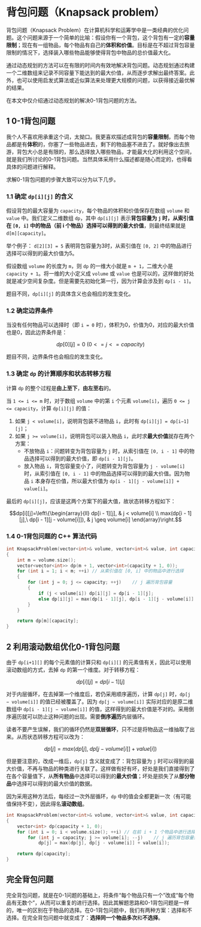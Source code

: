 # 背包问题（Knapsack problem）

背包问题（Knapsack Problem）在计算机科学和运筹学中是一类经典的优化问题。这个问题来源于一个简单的比喻：假设你有一个背包，这个背包有一定的**容量限制**；现在有一组物品，每个物品有自己的**体积和价值**。目标是在不超过背包容量限制的情况下，选择装入哪些物品能够使得背包中物品的总价值最大化。

通过动态规划的方法可以在有限的时间内有效地解决背包问题。动态规划通过构建一个二维数组来记录不同容量下能达到的最大价值，从而逐步求解出最终答案。此外，也可以使用启发式算法或近似算法来处理更大规模的问题，以获得接近最优解的结果。

在本文中仅介绍通过动态规划的解决0-1背包问题的方法。

## 1 0-1背包问题

我个人不喜欢用承重这个词，太拗口。我更喜欢描述成背包的**容量限制**，而每个物品都是有**体积**的，你塞了一些物品进去，剩下的物品塞不进去了。就好像出去旅游，背包大小总是有限的，那么选择放入哪些物品，才能最大化的利用这个空间，就是我们所讨论的0-1背包问题。当然具体采用什么描述都是随心而定的，也得看具体的问题进行解释。

求解0-1背包问题的步骤大致可以分为以下几步。

### 1.1 确定 `dp[i][j]` 的含义

假设背包的最大容量为 `capacity`，每个物品的体积和价值保存在数组 `volume` 和 `value` 中。我们定义二维数组 `dp`，其中 `dp[i][j]` 表示**背包容量为 `j` 时，从索引值在 `[0, i]` 中的物品（前 i 个物品）选择可以得到的最大价值**，则最终结果就是 `d[m][capacity]`。

举个例子： `d[2][3] = 5` 表明背包容量为3时，从索引值在 `[0, 2]` 中的物品进行选择可以得到的最大价值为5。

假设数组 `volume` 的长度为 `m`，则 `dp` 的一维大小就是 `m + 1`，二维大小是 `capacity + 1`。将一维的大小定义成 `volume` 或 `value` 也是可以的，这样做的好处就是减少空间复杂度。但是需要先初始化第一行，因为计算会涉及到 `dp[i - 1]`。

题目不同，`dp[i][j]` 的具体含义也会相应的发生变化。

### 1.2 确定边界条件

当没有任何物品可以选择时（即 `i = 0` 时），体积为0，价值为0，对应的最大价值也是0，因此边界条件是：

$$dp[0][j]=0\ (0 <= j <= capacity)$$

题目不同，边界条件也会相应的发生变化。

### 1.3 确定 `dp` 的计算顺序和状态转移方程

计算 `dp` 的整个过程是**由上至下**，**由左至右**的。

当 `1 <= i <= m` 时，对于数组 `volume` 中的第 `i` 个元素 `volume[i]`，遍历 `0 <= j <= capacity`，计算 `dp[i][j]` 的值：
1. 如果 `j < volume[i]`，说明背包装不进物品 `i`，此时有 `dp[i][j] = dp[i−1][j]`；
2. 如果 `j >= volume[i]`，说明背包可以装入物品 `i`，此时求**最大价值**就存在两个方案：
   - 不放物品 `i`：问题转变为背包容量为 `j` 时，从索引值在 `[0, i - 1]` 中的物品选择可以得到的最大价值，即 `dp[i - 1][j]`。
   - 放入物品 `i`，背包容量变小了，问题转变为背包容量为 `j - volume[i]` 时，从索引值在 `[0, i - 1]` 中的物品选择可以得到的最大价值。因为物品 `i` 本身存在价值，所以最大价值为 `dp[i - 1][j - volume[i]] + value[i]`。

最后的 `dp[i][j]`，应该是这两个方案下的最大值，故状态转移方程如下：

$$dp[i][j]=\left\{\begin{array}{ll}
dp[i - 1][j], & j < volume[i] \\
max(dp[i - 1][j],\ dp[i - 1][j - volume[i]]), & j \geq volume[i]
\end{array}\right.$$

### 1.4 0-1背包问题的 C++ 算法代码

```cpp
int KnapsackProblem(vector<int>& volume, vector<int>& value, int capacity)
{
    int m = volume.size();
    vector<vector<int>> dp(m + 1, vector<int>(capacity + 1, 0));
    for (int i = 1; i < m; ++i) // 从索引值在 [0, i] 中的物品中进行选择
    {
        for (int j = 0; j <= capacity; ++j)    // j 遍历背包容量
        {
            if (j < volume[i]) dp[i][j] = dp[i - 1][j];
            else dp[i][j] = max(dp[i - 1][j], dp[i - 1][j - volume[i]] + value[i]);
        }
    }

    return dp[m][capacity];
}
```

## 2 利用滚动数组优化0-1背包问题

由于 `dp[i+1][]` 的每个元素值的计算只和 `dp[i][]` 的元素值有关，因此可以使用滚动数组的方式，去掉 `dp` 的第一个维度。对于转移方程：

$$dp[i][j] = dp[i - 1][j]$$

对于内层循环，在去掉第一个维度后，若仍采用顺序遍历，计算 `dp[j]` 时，`dp[j − volume[i]]` 的值已经被覆盖了。因为 `dp[j − volume[i]]` 实际对应的是原二维数组中 `dp[i - 1][j − volume[i]]` 的值，这样得到的最大价值是不对的。采用倒序遍历就可以防止这种问题的出现。需要**倒序遍历**内层循环。

读者不要产生误解，我们的循环仍然是**双层循环**，只不过是将物品这一维抽取了出来。从而状态转移方程可以改为：

$$dp[j] = max(dp[j],\ dp[j - volume[i]] + value[i])$$

但是要注意的，改成一维后，`dp[j]` 含义就变成了：背包容量为 `j` 时可以得到的最大价值，不再与物品的种类进行关联了。这样做有好有坏，好处是我们直接得到了在各个容量值下，从**所有物品**中选择可以得到的**最大价值**；坏处是损失了从**部分物品**中选择可以得到的最大价值的数据。

因为采用这种方法后，每经过一次外层循环，`dp` 中的值会全都更新一次（有可能值保持不变），因此得名**滚动数组**。

```cpp
int KnapsackProblem(vector<int>& volume, vector<int>& value, int capacity)
{
    vector<int> dp(capacity + 1, 0);
    for (int i = 0; i < volume.size(); ++i) // 在前 i + 1 个物品中进行选择
        for (int j = capacity; j >= volume[i]; --j)    // j 遍历背包容量值
            dp[j] = max(dp[j], dp[j - volume[i]] + value[i]);

    return dp[capacity];
}
```

## 完全背包问题

完全背包问题，就是在0-1问题的基础上，将条件“每个物品只有一个”改成“每个物品有无数个”，从而可以重复的进行选择。因此其解题思路和0-1背包问题是一样的，唯一的区别在于物品的选择。在0-1背包问题中，我们有两种方案：选择和不选择。在完全背包问题中就变成了：**选择同一个物品多次**和**不选择**。

